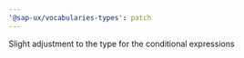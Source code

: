 ```yaml
---
'@sap-ux/vocabularies-types': patch
---
```


Slight adjustment to the type for the conditional expressions
